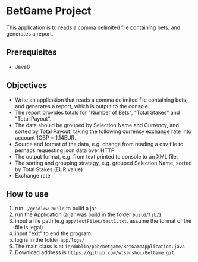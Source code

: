 # BetGame Project

This application is to reads a comma delimited file containing bets, and generates a
report.

## Prerequisites

* Java8

## Objectives

* Write an application that reads a comma delimited file containing bets, and generates a
report, which is output to the console.
* The report provides totals for "Number of Bets", "Total Stakes" and "Total Payout".
* The data should be grouped by Selection Name and Currency, and sorted by Total Payout, taking the following currency exchange rate into account 1GBP = 1.14EUR.
* Source and format of the data, e.g. change from reading a csv file to perhaps requesting json data over HTTP
* The output format, e.g. from text printed to console to an XML file.
* The sorting and grouping strategy, e.g. grouped Selection Name, sorted by Total Stakes (EUR value)
* Exchange rate

## How to use

1. run `./gradlew build` to build a jar
2. run the Application (a jar was build in the folder `build/lib/`)
3. input a file path (e.g `app/testFiles/test1.txt`. assume the format of the file is legal)
4. input "exit" to end the program.
5. log is in the folder `app/logs/`
6. The main class is at `ie/dublin/ppb/betgame/BetGameApplication.java`
7. Download address is `https://github.com/wtsanshou/BetGame.git`

